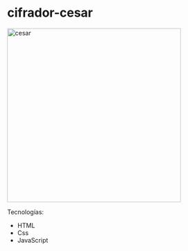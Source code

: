 # cifrador-cesar

<img src="https://i.ibb.co/5FdyLVM/Screen-Shot-2021-02-25-at-00-15-17.png" alt="cesar" width="400"/>

Tecnologías:
- HTML
- Css
- JavaScript
